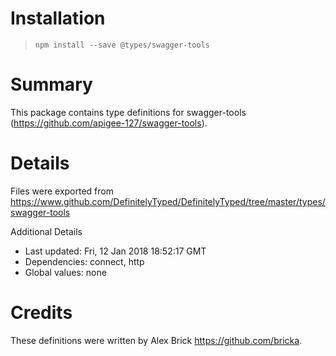 # Installation
> `npm install --save @types/swagger-tools`

# Summary
This package contains type definitions for swagger-tools (https://github.com/apigee-127/swagger-tools).

# Details
Files were exported from https://www.github.com/DefinitelyTyped/DefinitelyTyped/tree/master/types/swagger-tools

Additional Details
 * Last updated: Fri, 12 Jan 2018 18:52:17 GMT
 * Dependencies: connect, http
 * Global values: none

# Credits
These definitions were written by Alex Brick <https://github.com/bricka>.
